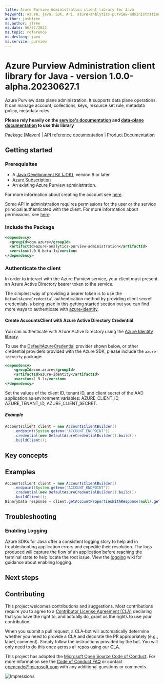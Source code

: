 ```yaml
---
title: Azure Purview Administration client library for Java
keywords: Azure, java, SDK, API, azure-analytics-purview-administration, purview
author: joshfree
ms.author: jfree
ms.date: 06/27/2023
ms.topic: reference
ms.devlang: java
ms.service: purview
---
```

# Azure Purview Administration client library for Java - version 1.0.0-alpha.20230627.1 


Azure Purview data plane administration. It supports data plane operations. It can manage account, collections, keys, resource set rule, metadata policy, metadata roles.

**Please rely heavily on the [service's documentation][product_documentation] and [data-plane documentation][protocol_method] to use this library**

[Package (Maven)][package] | [API reference documentation][api_reference_doc] | [Product Documentation][product_documentation]

## Getting started

### Prerequisites

- A [Java Development Kit (JDK)][jdk_link], version 8 or later.
- [Azure Subscription][azure_subscription]
- An existing Azure Purview administration.

For more information about creating the account see [here][create_azure_purview_account].

Some API in administration requires permissions for the user or the service principal authenticated with the client.
For more information about permissions, see [here][azure_purview_permissions].

### Include the Package

[//]: # ({x-version-update-start;com.azure:azure-analytics-purview-administration;current})
```xml
<dependency>
  <groupId>com.azure</groupId>
  <artifactId>azure-analytics-purview-administration</artifactId>
  <version>1.0.0-beta.1</version>
</dependency>
```
[//]: # ({x-version-update-end})

### Authenticate the client

In order to interact with the Azure Purview service, your client must present an Azure Active Directory bearer token to the service.

The simplest way of providing a bearer token is to use the `DefaultAzureCredential` authentication method by providing client secret credentials is being used in this getting started section but you can find more ways to authenticate with [azure-identity][azure_identity].

#### Create AccountsClient with Azure Active Directory Credential

You can authenticate with Azure Active Directory using the [Azure Identity library][azure_identity].

To use the [DefaultAzureCredential][DefaultAzureCredential] provider shown below, or other credential providers provided with the Azure SDK, please include the `azure-identity` package:

[//]: # ({x-version-update-start;com.azure:azure-identity;dependency})
```xml
<dependency>
    <groupId>com.azure</groupId>
    <artifactId>azure-identity</artifactId>
    <version>1.9.1</version>
</dependency>
```
[//]: # ({x-version-update-end})

Set the values of the client ID, tenant ID, and client secret of the AAD application as environment variables: AZURE_CLIENT_ID, AZURE_TENANT_ID, AZURE_CLIENT_SECRET.

##### Example

```java readme-sample-createAccountsClient
AccountsClient client = new AccountsClientBuilder()
    .endpoint(System.getenv("ACCOUNT_ENDPOINT"))
    .credential(new DefaultAzureCredentialBuilder().build())
    .buildClient();
```

## Key concepts

## Examples

```java readme-sample-getAccountProperties
AccountsClient client = new AccountsClientBuilder()
    .endpoint(System.getenv("ACCOUNT_ENDPOINT"))
    .credential(new DefaultAzureCredentialBuilder().build())
    .buildClient();
BinaryData response = client.getAccountPropertiesWithResponse(null).getValue();
```

## Troubleshooting

### Enabling Logging

Azure SDKs for Java offer a consistent logging story to help aid in troubleshooting application errors and expedite
their resolution. The logs produced will capture the flow of an application before reaching the terminal state to help
locate the root issue. View the [logging][logging] wiki for guidance about enabling logging.

## Next steps

## Contributing

This project welcomes contributions and suggestions. Most contributions require you to agree to a [Contributor License Agreement (CLA)][cla] declaring that you have the right to, and actually do, grant us the rights to use your contribution.

When you submit a pull request, a CLA-bot will automatically determine whether you need to provide a CLA and decorate the PR appropriately (e.g., label, comment). Simply follow the instructions provided by the bot. You will only need to do this once across all repos using our CLA.

This project has adopted the [Microsoft Open Source Code of Conduct][coc]. For more information see the [Code of Conduct FAQ][coc_faq] or contact [opencode@microsoft.com][coc_contact] with any additional questions or comments.

<!-- LINKS -->
[azure_subscription]: https://azure.microsoft.com/free/
[api_reference_doc]: https://azure.github.io/azure-sdk-for-java
[product_documentation]: https://azure.microsoft.com/services/purview/
[azure_identity]: https://github.com/Azure/azure-sdk-for-java/tree/main/sdk/identity/azure-identity
[DefaultAzureCredential]: https://github.com/Azure/azure-sdk-for-java/blob/main/sdk/identity/azure-identity/README.md#defaultazurecredential
[jdk_link]: /java/azure/jdk/?view=azure-java-stable
[package]: https://mvnrepository.com/artifact/com.azure/azure-analytics-purview-administration
[protocol_method]: https://github.com/Azure/azure-sdk-for-java/wiki/Protocol-Methods
[cla]: https://cla.microsoft.com
[coc]: https://opensource.microsoft.com/codeofconduct/
[coc_faq]: https://opensource.microsoft.com/codeofconduct/faq/
[coc_contact]: mailto:opencode@microsoft.com
[create_azure_purview_account]: /azure/purview/create-catalog-portal
[azure_purview_permissions]: /azure/purview/catalog-permissions
[logging]: https://github.com/Azure/azure-sdk-for-java/wiki/Logging-with-Azure-SDK

![Impressions](https://azure-sdk-impressions.azurewebsites.net/api/impressions/azure-sdk-for-java%2Fsdk%2Fpurview%2Fazure-analytics-purview-administration%2FREADME.png)


